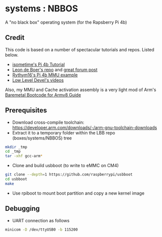 # systems : NBBOS

A "no black box" operating system (for the Rapsberry Pi 4b)

## Credit

This code is based on a number of spectacular tutorials and repos. Listed below.

- [isometime's Pi 4b Tutorial](https://github.com/isometimes/rpi4-osdev/tree/master)
- [Leon de Boer's repo](https://github.com/LdB-ECM/Raspberry-Pi/tree/master) and [great forum post](https://forums.raspberrypi.com/viewtopic.php?t=213964#p1317689)
- [Rythym16's Pi 4b MMU example](https://github.com/rhythm16/rpi4-bare-metal)
- [Low Level Devel's videos](https://www.youtube.com/channel/UCRWXAQsN5S3FPDHY4Ttq1Xg/videos)

Also, my MMU and Cache activation assembly is a very light mod of Arm's [Baremetal Bootcode for Armv8 Guide](http://classweb.ece.umd.edu/enee447.S2021/baremetal_boot_code_for_ARMv8_A_processors.pdf)

## Prerequisites

- Download cross-compile toolchain: https://developer.arm.com/downloads/-/arm-gnu-toolchain-downloads
- Extract it to a temporary folder within the LBB repo (boxes/systems/NBBOS) tree

```bash
mkdir _tmp
cd _tmp
tar -xhf gcc-arm*
```

- Clone and build usbboot (to write to eMMC on CM4)
```bash
git clone --depth=1 https://github.com/raspberrypi/usbboot
cd usbboot
make
```

- Use rpiboot to mount boot partition and copy a new kernel image

## Debugging

- UART connection as follows

```bash
minicom -D /dev/ttyUSB0 -b 115200
```
